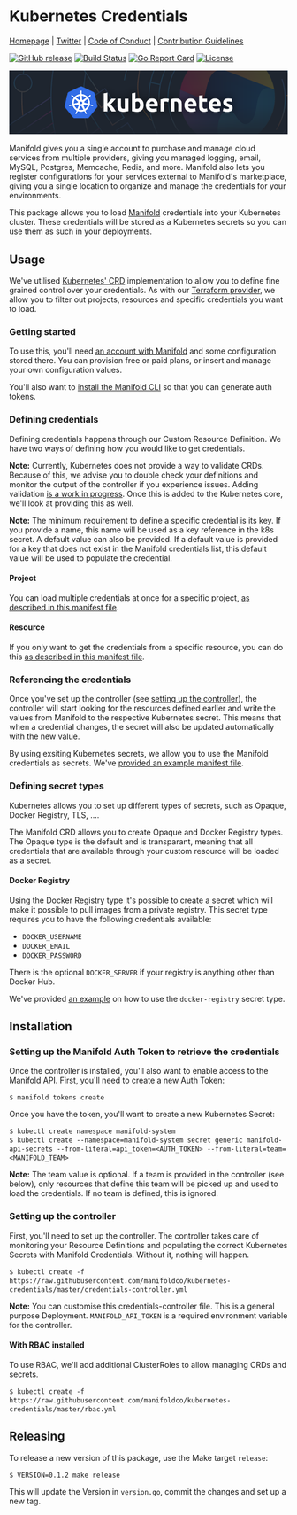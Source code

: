 # Kubernetes Credentials

[Homepage](https://manifold.co) |
[Twitter](https://twitter.com/manifoldco) |
[Code of Conduct](./.github/CODE_OF_CONDUCT.md) |
[Contribution Guidelines](./.github/CONTRIBUTING.md)

[![GitHub release](https://img.shields.io/github/tag/manifoldco/kubernetes-credentials.svg?label=latest)](https://github.com/manifoldco/kubernetes-credentials/releases)
[![Build Status](https://travis-ci.org/manifoldco/kubernetes-credentials.svg?branch=master)](https://travis-ci.org/manifoldco/kubernetes-credentials)
[![Go Report Card](https://goreportcard.com/badge/github.com/manifoldco/kubernetes-credentials)](https://goreportcard.com/report/github.com/manifoldco/kubernetes-credentials)
[![License](https://img.shields.io/badge/license-BSD-blue.svg)](./LICENSE)

![Kubernetes Manifold](./banner.png)

Manifold gives you a single account to purchase and manage cloud services from
multiple providers, giving you managed logging, email, MySQL, Postgres,
Memcache, Redis, and more. Manifold also lets you register configurations for
your services external to Manifold's marketplace, giving you a single location
to organize and manage the credentials for your environments.

This package allows you to load [Manifold](https://www.manifold.co/) credentials
into your Kubernetes cluster. These credentials will be stored as a Kubernetes
secrets so you can use them as such in your deployments.

## Usage

We've utilised [Kubernetes' CRD](https://kubernetes.io/docs/concepts/api-extension/custom-resources/)
implementation to allow you to define fine grained control over your
credentials. As with our [Terraform provider](https://github.com/manifoldco/terraform-provider-manifold/),
we allow you to filter out projects, resources and specific credentials you want
to load.

### Getting started

To use this, you'll need [an account with
Manifold]((https://dashboard.manifold.co/register)) and some configuration
stored there. You can provision free or paid plans, or insert and manage your
own configuration values.

You'll also want to [install the Manifold CLI](https://www.manifold.co/cli)
so that you can generate auth tokens.

### Defining credentials

Defining credentials happens through our Custom Resource Definition. We have
two ways of defining how you would like to get credentials.

**Note:** Currently, Kubernetes does not provide a way to validate CRDs. Because
of this, we advise you to double check your definitions and monitor the output
of the controller if you experience issues. Adding validation
[is a work in progress](https://github.com/kubernetes/community/pull/708). Once
this is added to the Kubernetes core, we'll look at providing this as well.

**Note:** The minimum requirement to define a specific credential is its key.
If you provide a name, this name will be used as a key reference in the k8s
secret. A default value can also be provided. If a default value is provided for
a key that does not exist in the Manifold credentials list, this default value
will be used to populate the credential.

#### Project

You can load multiple credentials at once for a specific project, [as described
in this manifest file](_examples/project/manifest.yml).

#### Resource

If you only want to get the credentials from a specific resource, you can do
this [as described in this manifest file](_examples/resource/manifest.yml).

### Referencing the credentials

Once you've set up the controller (see [setting up the controller](#setting-up-the-controller)),
the controller will start looking for the resources defined earlier and write
the values from Manifold to the respective Kubernetes secret. This means that
when a credential changes, the secret will also be updated automatically with
the new value.

By using exsiting Kubernetes secrets, we allow you to use the Manifold
credentials as secrets. We've [provided an example manifest file](_examples/secrets-usage/manifest.yml).

### Defining secret types

Kubernetes allows you to set up different types of secrets, such as Opaque,
Docker Registry, TLS, ….

The Manifold CRD allows you to create Opaque and Docker Registry types. The
Opaque type is the default and is transparant, meaning that all credentials
that are available through your custom resource will be loaded as a secret.

#### Docker Registry

Using the Docker Registry type it's possible to create a secret which will make
it possible to pull images from a private registry. This secret type requires
you to have the following credentials available:

- `DOCKER_USERNAME`
- `DOCKER_EMAIL`
- `DOCKER_PASSWORD`

There is the optional `DOCKER_SERVER` if your registry is anything other than
Docker Hub.

We've provided [an example](_examples/docker-registry/manifest.yml) on how to use the `docker-registry` secret type.

## Installation

### Setting up the Manifold Auth Token to retrieve the credentials

Once the controller is installed, you'll also want to enable access to the
Manifold API. First, you'll need to create a new Auth Token:

```
$ manifold tokens create
```

Once you have the token, you'll want to create a new Kubernetes Secret:

```
$ kubectl create namespace manifold-system
$ kubectl create --namespace=manifold-system secret generic manifold-api-secrets --from-literal=api_token=<AUTH_TOKEN> --from-literal=team=<MANIFOLD_TEAM>
```

**Note:** The team value is optional. If a team is provided in the controller
(see below), only resources that define this team will be picked up and used
to load the credentials. If no team is defined, this is ignored.

### Setting up the controller

First, you'll need to set up the controller. The controller takes care of
monitoring your Resource Definitions and populating the correct Kubernetes
Secrets with Manifold Credentials. Without it, nothing will happen.

```
$ kubectl create -f https://raw.githubusercontent.com/manifoldco/kubernetes-credentials/master/credentials-controller.yml
```

**Note:** You can customise this credentials-controller file. This is a general
purpose Deployment. `MANIFOLD_API_TOKEN` is a required environment variable for
the controller.

#### With RBAC installed

To use RBAC, we'll add additional ClusterRoles to allow managing CRDs and
secrets.

```
$ kubectl create -f https://raw.githubusercontent.com/manifoldco/kubernetes-credentials/master/rbac.yml
```

## Releasing

To release a new version of this package, use the Make target `release`:

```
$ VERSION=0.1.2 make release
```

This will update the Version in `version.go`, commit the changes and set up a
new tag.
